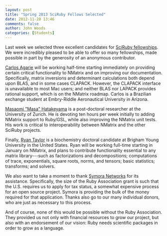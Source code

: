 ```yaml
---
layout: post
title: "Spring 2013 SciRuby Fellows Selected"
date: 2012-11-28 13:46
comments: false
author: John Woods
categories: [Students]
---
```

Last week we selected three excellent candidates for [SciRuby fellowships](http://sciruby.com/blog/2012/09/24/sciruby-receives-ruby-association-grant--fellowships-available/). We were incredibly pleased to be able to offer so many fellowships, made possible in part by the generosity of an anonymous contributor.

[Carlos Agarie](http://github.com/agarie) will be working half-time starting immediately on providing certain critical functionality to NMatrix and on improving our documentation. Specifically, matrix inversions and determinant calculations both depend upon BLAS, and in some cases CLAPACK. However, the CLAPACK interface is unavailable to most Mac users; and neither BLAS nor LAPACK provides rational support, which is on the NMatrix roadmap. Carlos is a Brazilian exchange student at Embry-Riddle Aeronautical University in Arizona.

[Masaomi "Masa" Hatakeyama](http://github.com/masaomi) is a post-doctoral researcher at the University of Zurich. He is devoting ten hours per week initially to adding NMatrix support to Ruby/GSL, while also improving the NMatrix unit tests. His work is critical to interoperability between NMatrix and the other SciRuby projects.

Finally, [Ryan Taylor](http://github.com/ryanmt) is a biochemistry doctoral candidate at Brigham Young University in the United States. Ryan will be working full-time starting in January on NMatrix, and plans to contribute functionality essential to any matrix library---such as factorizations and decompositions; computations of trace, exponentials, square roots, norms, and tensors; basic statistics; transforms; and solvers.

We also want to take a moment to thank [Symora Networks](http://www.symora.com) for its assistance. Specifically, the size of the Ruby Association grant is such that the U.S. requires us to apply for tax status, a somewhat expensive process for an open source project. Symora is providing the bulk of the money required for that application. Thanks also go to our many individual donors, who are just as necessary to this process.

And of course, none of this would be possible without the Ruby Association. They provided us not only with financial resources to grow our project, but also with an endorsement of our vision: Ruby needs scientific packages in order to grow as a language.
